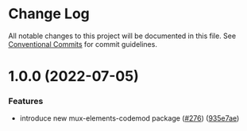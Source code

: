 # Change Log

All notable changes to this project will be documented in this file.
See [Conventional Commits](https://conventionalcommits.org) for commit guidelines.

# 1.0.0 (2022-07-05)

### Features

- introduce new mux-elements-codemod package ([#276](https://github.com/muxinc/elements/issues/276)) ([935e7ae](https://github.com/muxinc/elements/commit/935e7aecbca0892c199674555131751cc1eab117))
